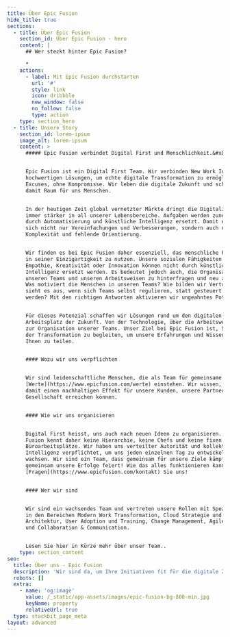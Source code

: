 ```yaml
---
title: Über Epic Fusion
hide_title: true
sections:
  - title: Über Epic Fusion
    section_id: Über Epic Fusion - hero
    content: |
      ## Wer steckt hinter Epic Fusion?

      *
    actions:
      - label: Mit Epic Fusion durchstarten
        url: '#'
        style: link
        icon: dribbble
        new_window: false
        no_follow: false
        type: action
    type: section_hero
  - title: Unsere Story
    section_id: lorem-ipsum
    image_alt: lorem-ipsum
    content: >
      ##### Epic Fusion verbindet Digital First und Menschlichkeit.&#xD;


      Epic Fusion ist ein Digital First Team. Wir verbinden New Work Ideen mit
      hochwertigen Lösungen, um echte digitale Transformation zu ermöglichen. No
      Excuses, ohne Kompromisse. Wir leben die digitale Zukunft und schaffen
      damit Raum für uns Menschen.


      In der heutigen Zeit global vernetzter Märkte dringt die Digitalisierung
      immer stärker in all unserer Lebensbereiche. Aufgaben werden zunehmend
      durch Automatisierung und künstliche Intelligenz ersetzt. Damit ergeben
      sich nicht nur Vereinfachungen und Verbesserungen, sondern auch neue
      Komplexität und fehlende Orientierung.


      Wir finden es bei Epic Fusion daher essenziell, das menschliche Potenzial
      in seiner Einzigartigkeit zu nutzen. Unsere sozialen Fähigkeiten wie
      Empathie, Kreativität oder Innovation können nicht durch künstliche
      Intelligenz ersetzt werden. Es bedeutet jedoch auch, die Organisation von
      unseren Teams und unseren Arbeitsweisen zu hinterfragen und neu zu formen.
      Was motiviert die Menschen in unseren Teams? Wie bilden wir Vertrauen? Wie
      sieht es aus, wenn sich Teams selbst regulieren, statt gesteuert zu
      werden? Mit den richtigen Antworten aktivieren wir ungeahntes Potenzial.


      Für dieses Potenzial schaffen wir Lösungen rund um den digitalen
      Arbeitsplatz der Zukunft. Von der Technologie, über die Arbeitsweisen bis
      zur Organisation unserer Teams. Unser Ziel bei Epic Fusion ist, Sie bei
      der Transformation zu begleiten, um unsere Erfahrungen und Wissen mit
      Ihnen zu teilen.


      #### Wozu wir uns verpflichten


      Wir sind leidenschaftliche Menschen, die als Team für gemeinsame
      [Werte](https://www.epicfusion.com/werte) einstehen. Wir wissen, dass wir
      damit einen nachhaltigen Effekt für unsere Kunden, unsere Partner und die
      Gesellschaft erreichen können.


      #### Wie wir uns organisieren


      Digital First heisst, uns auch nach neuen Ideen zu organisieren. Epic
      Fusion kennt daher keine Hierarchie, keine Chefs und keine fixen
      Büroarbeitsplätze. Wir haben uns verteilter Autorität und kollektiver
      Intelligenz verpflichtet, um uns jeden einzelnen Tag zu entwickeln und zu
      wachsen. Wir sind ein Team, dass gemeinsam für unsere Ziele kämpft und
      gemeinsam unsere Erfolge feiert! Wie das alles funktionieren kann?
      [Fragen](https://www.epicfusion.com/kontakt) Sie uns!


      #### Wer wir sind


      Wir sind ein wachsendes Team und vertreten unsere Rollen mit Spezialisten
      in den Bereichen Modern Work Transformation, Cloud Strategie und
      Architektur, User Adoption und Training, Change Management, Agile Coaching
      und Collaboration & Communication.


      Lesen Sie hier in Kürze mehr über unser Team..
    type: section_content
seo:
  title: Über uns - Epic Fusion
  description: 'Wir sind da, um Ihre Initiativen fit für die digitale Zukunft zu machen! '
  robots: []
  extra:
    - name: 'og:image'
      value: /_static/app-assets/images/epic-fusion-bg-800-min.jpg
      keyName: property
      relativeUrl: true
  type: stackbit_page_meta
layout: advanced
---
```


